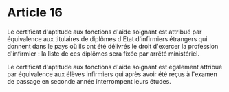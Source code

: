 # Article 16

Le certificat d'aptitude aux fonctions d'aide soignant est attribué par équivalence aux titulaires de diplômes d'Etat d'infirmiers étrangers qui donnent dans le pays où ils ont été délivrés le droit d'exercer la profession d'infirmier : la liste de ces diplômes sera fixée par arrêté ministériel.

Le certificat d'aptitude aux fonctions d'aide soignant est également attribué par équivalence aux élèves infirmiers qui après avoir été reçus à l'examen de passage en seconde année interrompent leurs études.

